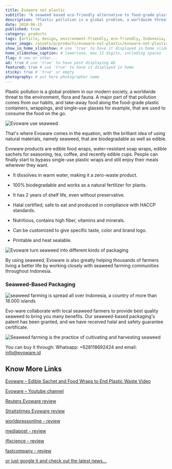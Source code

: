 ```yaml
---
title: Evoware not plastic
subtitle: "A seaweed based eco-friendly alternative to food-grade plastic. And you can eat it."
description: "Plastic pollution is a global problem, a worldwide threat to the environment, flora and fauna. A major part of that pollution comes from our habits..."
date: 2018-06-15
published: true
category: products
tags: [article, design, environment-friendly, eco-friendly, Indonesia, plastic, plastic-alternatives, social-responsibility, sustainable-construction]
cover_image: /assets/p/products/evoware-not-plastic/evoware-not-plastic.jpg
show_in_home_slideshow: # use 'true' to have it displayed in home slideshow
home_slideshow_caption: # lowercase, max 12 digits, including spaces
flag: # new or other...
ad: true # use 'true' to have post displaying AD
featured: true # use 'true' to have it displayed in home
sticky: true # 'true' or empty
photography: # put here photographer name
---
```

Plastic pollution is a global problem in our modern society, a worldwide threat to the environment, flora and fauna. A major part of that pollution comes from our habits, and take-away food along the food-grade plastic containers, wrappings, and single-use glasses for example, that are used to consume the food on the go.


![Evoware use seaweed](/assets/p/products/evoware-not-plastic/evoware-not-plastic-02.jpg)

That's where Evoware comes in the equation, with the brilliant idea of using natural materials, namely seaweed, that are biodegradable as well as edible.

Evoware products are edible food wraps, water-resistant soap wraps, edible sachets for seasoning, tea, coffee, and recently edible cups. People can finally start to bypass single-use plastic wraps and still enjoy their meals wherever they want.


- It dissolves in warm water, making it a zero-waste product.

- 100% biodegradable and works as a natural fertilizer for plants.

- It has 2 years of shelf life, even without preservative.

- Halal certified, safe to eat and produced in compliance with HACCP standards.

- Nutritious, contains high fiber, vitamins and minerals.

- Can be customized to give specific taste, color and brand logo.

- Printable and heat sealable.

![Evoware turn seaweed into different kinds of packaging](/assets/p/products/evoware-not-plastic/evoware-not-plastic-03.jpg)

By using seaweed, Evoware is also greatly helping thousands of farmers living a better life by working closely with seaweed farming communities throughout Indonesia.

### Seaweed-Based Packaging

![seaweed farming is spread all over Indonesia, a country of more than 18.000 islands](/assets/p/products/evoware-not-plastic/evoware-not-plastic-04.jpg)

Evo-ware collaborate with local seaweed farmers to provide best quality seaweed to bring you many benefits. Our seaweed-based packaging's patent has been granted, and we have received halal and safety guarantee certificate.

![Seaweed farming is the practice of cultivating and harvesting seaweed](/assets/p/products/evoware-not-plastic/evoware-not-plastic-05.jpg)

You can buy it through: Whatsapp: +628118692424 and email: [info@evoware.id](info@evoware.id)



## Know More Links

[Evoware – Edible Sachet and Food Wraps to End Plastic Waste Video](https://youtu.be/24T6ruz1GhU)

[Evoware – Youtube channel](https://www.youtube.com/channel/UCBN9aRJfC-bI-f3ll4abZaQ/videos)

[Reuters Evoware review](https://www.reuters.com/article/us-indonesia-evoware/indonesian-startup-wages-war-on-plastic-with-edible-seaweed-cups-idUSKBN1DN0XA)

[Straitstimes Evoware review](https://www.straitstimes.com/asia/se-asia/indonesian-startup-wages-war-on-plastic-with-edible-seaweed-cups)

[worldpressonline - review ](http://www.worldpressonline.com/PressRelease/asian-summit-tackles-sustainable-packaging-and-ingredients-62310.html)

[mediapost - review](https://www.mediapost.com/publications/article/319918/packaging-our-future-4-product-packaging-designs.html)

[iflscience - review](http://www.iflscience.com/environment/this-seaweedbased-edible-packaging-could-help-save-our-seas/)

[fastcompany - review](https://www.fastcompany.com/40477587/instead-of-throwing-out-this-plastic-wrapper-you-eat-it)

[or just google it and check out the latest news...](https://www.google.co.id/search?q=evoware+world&oq=EVOWARE+WORLD)
